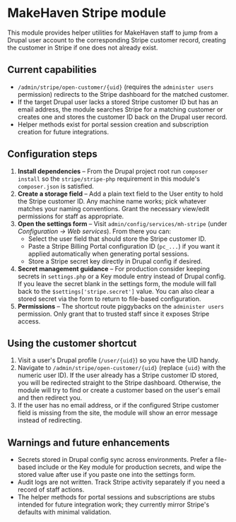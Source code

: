 # MakeHaven Stripe module

This module provides helper utilities for MakeHaven staff to jump from a Drupal
user account to the corresponding Stripe customer record, creating the customer
in Stripe if one does not already exist.

## Current capabilities
- `/admin/stripe/open-customer/{uid}` (requires the `administer users`
  permission) redirects to the Stripe dashboard for the matched customer.
- If the target Drupal user lacks a stored Stripe customer ID but has an email
  address, the module searches Stripe for a matching customer or creates one and
  stores the customer ID back on the Drupal user record.
- Helper methods exist for portal session creation and subscription creation for
  future integrations.

## Configuration steps
1. **Install dependencies** – From the Drupal project root run `composer install`
   so the `stripe/stripe-php` requirement in this module's `composer.json` is
   satisfied.
2. **Create a storage field** – Add a plain text field to the User entity to
   hold the Stripe customer ID. Any machine name works; pick whatever matches
   your naming conventions. Grant the necessary view/edit permissions for staff
   as appropriate.
3. **Open the settings form** – Visit `admin/config/services/mh-stripe` (under
   *Configuration → Web services*). From there you can:
   - Select the user field that should store the Stripe customer ID.
   - Paste a Stripe Billing Portal configuration ID (`pc_...`) if you want it
     applied automatically when generating portal sessions.
   - Store a Stripe secret key directly in Drupal config if desired.
4. **Secret management guidance** – For production consider keeping secrets in
   `settings.php` or a Key module entry instead of Drupal config. If you leave
   the secret blank in the settings form, the module will fall back to the
   `$settings['stripe.secret']` value. You can also clear a stored secret via
   the form to return to file-based configuration.
5. **Permissions** – The shortcut route piggybacks on the `administer users`
   permission. Only grant that to trusted staff since it exposes Stripe access.

## Using the customer shortcut
1. Visit a user's Drupal profile (`/user/{uid}`) so you have the UID handy.
2. Navigate to `/admin/stripe/open-customer/{uid}` (replace `{uid}` with the
   numeric user ID). If the user already has a Stripe customer ID stored, you
   will be redirected straight to the Stripe dashboard. Otherwise, the module
   will try to find or create a customer based on the user's email and then
   redirect you.
3. If the user has no email address, or if the configured Stripe customer field
   is missing from the site, the module will show an error message instead of
   redirecting.

## Warnings and future enhancements
- Secrets stored in Drupal config sync across environments. Prefer a
  file-based include or the Key module for production secrets, and wipe the
  stored value after use if you paste one into the settings form.
- Audit logs are not written. Track Stripe activity separately if you need a
  record of staff actions.
- The helper methods for portal sessions and subscriptions are stubs intended
  for future integration work; they currently mirror Stripe's defaults with
  minimal validation.
